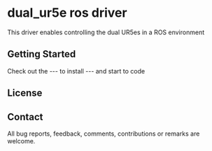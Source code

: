 # dual_ur5e ros driver

This driver enables controlling the dual UR5es in a ROS environment

## Getting Started

Check out the --- to install --- and start to code

## License

## Contact

All bug reports, feedback, comments, contributions or remarks are welcome.
